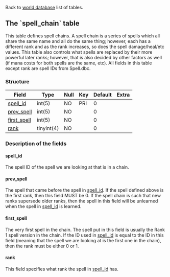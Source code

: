 Back to [world database](mangosdb_struct) list of tables.

The \`spell\_chain\` table
--------------------------

This table defines spell chains. A spell chain is a series of spells which all share the same name and all do the same thing; however, each has a different rank and as the rank increases, so does the spell damage/heal/etc values. This table also controls what spells are replaced by their more powerful later ranks; however, that is also decided by other factors as well (if mana costs for both spells are the same, etc). All fields in this table except rank are spell IDs from Spell.dbc.

### Structure

| **Field**                               | **Type**   | **Null** | **Key** | **Default** | **Extra** |
|-----------------------------------------|------------|----------|---------|-------------|-----------|
| [spell\_id](Spell_chain#spell_id)       | int(5)     | NO       | PRI     | 0           |           |
| [prev\_spell](Spell_chain#prev_spell)   | int(5)     | NO       |         | 0           |           |
| [first\_spell](Spell_chain#first_spell) | int(5)     | NO       |         | 0           |           |
| [rank](Spell_chain#rank)                | tinyint(4) | NO       |         | 0           |           |

### Description of the fields

#### spell\_id

The spell ID of the spell we are looking at that is in a chain.

#### prev\_spell

The spell that came before the spell in [spell\_id](#spell_id). If the spell defined above is the first rank, then this field MUST be 0. If the spell chain is such that new ranks supersede older ranks, then the spell in this field will be unlearned when the spell in [spell\_id](#spell_id) is learned.

#### first\_spell

The very first spell in the chain. The spell put in this field is usually the Rank 1 spell version in the chain. If the ID used in [spell\_id](#spell_id) is equal to the ID in this field (meaning that the spell we are looking at is the first one in the chain), then the rank must be either 0 or 1.

#### rank

This field specifies what rank the spell in [spell\_id](#spell_id) has.
